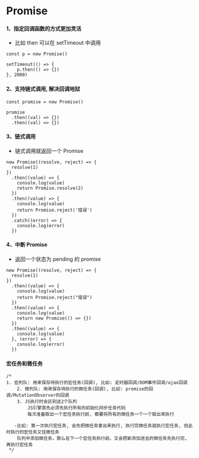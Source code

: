 # Promise

#### 1、指定回调函数的方式更加灵活

- 比如 then 可以在 setTimeout 中调用

```
const p = new Promise()

setTimeout(() => {
    p.then(() => {})
}, 2000)
```

#### 2、支持链式调用, 解决回调地狱

```
const promise = new Promise()

promise
  .then((val) => {})
  .then((val) => {})
```

#### 3、链式调用

- 链式调用就返回一个 Promise

```
new Promise((resolve, reject) => {
  resolve(1)
})
  .then((value) => {
    console.log(value)
    return Promise.resolve(2)
  })
  .then((value) => {
    console.log(value)
    return Promise.reject('错误')
  })
  .catch((error) => {
    console.log(error)
  })
```

#### 4、中断 Promise

- 返回一个状态为 pending 的 promise

```
new Promise((resolve, reject) => {
  resolve(1)
})
  .then((value) => {
    console.log(value)
    return Promise.reject("错误")
  })
  .then((value) => {
    console.log(value)
    return new Promise(() => {})
  })
  .then((value) => {
    console.log(value)
  }, (error) => {
    console.log(error)
  })
```

#### 宏任务和微任务
```
/*
1. 宏列队: 用来保存待执行的宏任务(回调), 比如: 定时器回调/DOM事件回调/ajax回调
	2. 微列队: 用来保存待执行的微任务(回调), 比如: promise的回调/MutationObserver的回调
	3. JS执行时会区别这2个队列
		JS引擎首先必须先执行所有的初始化同步任务代码
		每次准备取出一个宏任务执行前, 都要将所有的微任务一个一个取出来执行

   -比如: 第一次执行宏任务, 会先把微任务拿出来执行, 执行完微任务就执行宏任务, 但此时执行的宏任务又往微任务
    队列中添加微任务，那么在下一个宏任务执行前，又会把新添加进去的微任务先执行完，再执行宏任务
 */
```
